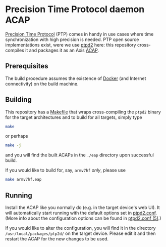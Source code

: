 # Precision Time Protocol daemon ACAP

[Precision Time Protocol](https://en.wikipedia.org/wiki/Precision_Time_Protocol)
(PTP) comes in handy in use cases where time synchronization with high
precision is needed. PTP open source implementations exist, were we use
[ptpd2](https://sourceforge.net/projects/ptpd2/) here: this repository
cross-compiles it and packages it as an Axis
[ACAP](https://www.axis.com/products/acap).

## Prerequisites

The build procedure assumes the existence of [Docker](https://www.docker.com/)
(and Internet connectivity) on the build machine.

## Building

This repository has a [Makefile](Makefile) that wraps cross-compiling the
`ptpd2` binary for the target architectures and to build for all targets,
simply type

```sh
make
```

or perhaps

```sh
make -j
```

and you will find the built ACAPs in the `./eap` directory upon successful
build.

If you would like to build for, say, `armv7hf` *only*, please use

```sh
make armv7hf.eap
```

## Running

Install the ACAP like you normally do (e.g. in the target device's web UI). It
will automatically start running with the default options set in
[ptpd2.conf](ptpd2.conf). (More info about the configuration options can be
found in [ptpd2.conf (5)](https://www.systutorials.com/docs/linux/man/5-ptpd2.conf/).)

If you would like to alter the configuration, you will find it in the directory
`/usr/local/packages/ptp2d/` on the target device. Please edit it and then
restart the ACAP for the new changes to be used.
